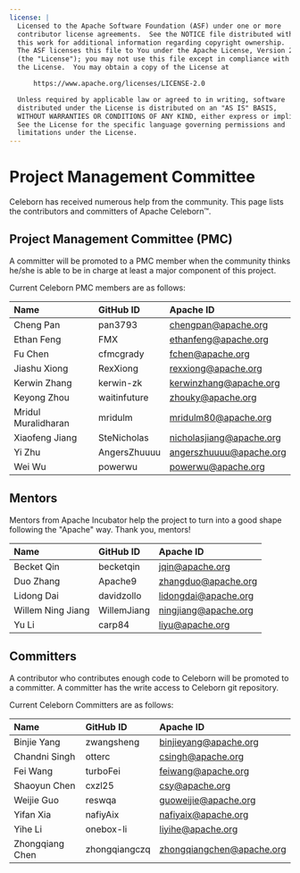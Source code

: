 ```yaml
---
license: |
  Licensed to the Apache Software Foundation (ASF) under one or more
  contributor license agreements.  See the NOTICE file distributed with
  this work for additional information regarding copyright ownership.
  The ASF licenses this file to You under the Apache License, Version 2.0
  (the "License"); you may not use this file except in compliance with
  the License.  You may obtain a copy of the License at

      https://www.apache.org/licenses/LICENSE-2.0

  Unless required by applicable law or agreed to in writing, software
  distributed under the License is distributed on an "AS IS" BASIS,
  WITHOUT WARRANTIES OR CONDITIONS OF ANY KIND, either express or implied.
  See the License for the specific language governing permissions and
  limitations under the License.
---
```


Project Management Committee
===

Celeborn has received numerous help from the community. This page lists the contributors and committers of Apache Celeborn™.

## Project Management Committee (PMC)

A committer will be promoted to a PMC member when the community thinks he/she is able to be in charge at least a major component of this project.

Current Celeborn PMC members are as follows:

| Name                | GitHub ID     | Apache ID                  |
|:--------------------|:--------------|:---------------------------|
| Cheng Pan           | pan3793       | chengpan@apache.org        |
| Ethan Feng          | FMX           | ethanfeng@apache.org       |
| Fu Chen             | cfmcgrady     | fchen@apache.org           |
| Jiashu Xiong        | RexXiong      | rexxiong@apache.org        |
| Kerwin Zhang        | kerwin-zk     | kerwinzhang@apache.org     |
| Keyong Zhou         | waitinfuture  | zhouky@apache.org          |
| Mridul Muralidharan | mridulm       | mridulm80@apache.org       |
| Xiaofeng Jiang      | SteNicholas   | nicholasjiang@apache.org   |
| Yi Zhu              | AngersZhuuuu  | angerszhuuuu@apache.org    |
| Wei Wu              | powerwu       | powerwu@apache.org         |

## Mentors

Mentors from Apache Incubator help the project to turn into a good shape following the "Apache" way. Thank you, mentors!


| Name              | GitHub ID   | Apache ID            |
|:------------------|:------------|:---------------------|
| Becket Qin        | becketqin   | jqin@apache.org      |
| Duo Zhang         | Apache9     | zhangduo@apache.org  |
| Lidong Dai        | davidzollo  | lidongdai@apache.org |
| Willem Ning Jiang | WillemJiang | ningjiang@apache.org |
| Yu Li             | carp84      | liyu@apache.org      |

## Committers

A contributor who contributes enough code to Celeborn will be promoted to a committer. A committer has the write access to Celeborn git repository.

Current Celeborn Committers are as follows:

| Name                | GitHub ID     | Apache ID                 |
|:--------------------|:--------------|:--------------------------|
| Binjie Yang         | zwangsheng    | binjieyang@apache.org     |
| Chandni Singh       | otterc        | csingh@apache.org         |
| Fei Wang            | turboFei      | feiwang@apache.org        |
| Shaoyun Chen        | cxzl25        | csy@apache.org            |
| Weijie Guo          | reswqa        | guoweijie@apache.org      |
| Yifan Xia           | nafiyAix      | nafiyaix@apache.org       |
| Yihe Li             | onebox-li     | liyihe@apache.org         |
| Zhongqiang Chen     | zhongqiangczq | zhongqiangchen@apache.org |

